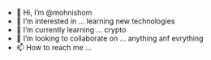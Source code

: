 - 👋 Hi, I’m @mohnishom
- 👀 I’m interested in ... learning new technologies
- 🌱 I’m currently learning ... crypto 
- 💞️ I’m looking to collaborate on ... anything anf evrything 
- 📫 How to reach me ... 

<!---
mohnishom/mohnishom is a ✨ special ✨ repository because its `README.md` (this file) appears on your GitHub profile.
You can click the Preview link to take a look at your changes.
--->
